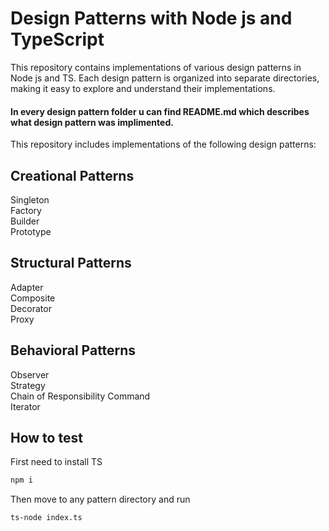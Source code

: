 # Design Patterns with Node js and TypeScript

This repository contains implementations of various design patterns in Node js and TS. Each design pattern is organized into separate directories, making it easy to explore and understand their implementations.

#### In every design pattern folder u can find README.md which describes what design pattern was implimented.
   
This repository includes implementations of the following design patterns:

## Creational Patterns

Singleton  
Factory  
Builder  
Prototype  

## Structural Patterns  

Adapter   
Composite  
Decorator  
Proxy  

## Behavioral Patterns  

Observer  
Strategy  
Chain of Responsibility
Command  
Iterator  


## How to test  

First need to install TS

```bash
npm i
```

Then move to any pattern directory and run

```
ts-node index.ts
```
